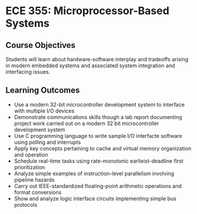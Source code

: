 # ECE 355: Microprocessor-Based Systems

## Course Objectives
Students will learn about hardware-software interplay and tradeoffs arising in modern embedded systems and associated system integration and interfacing issues.

## Learning Outcomes

* Use a modern 32-bit microcontroller development system to interface with multiple I/O devices
* Demonstrate communications skills though a lab report documenting project work carried out on a modern 32 bit microcontroller development system
* Use C programming language to write sample I/O interfacte software using polling and interrupts
* Apply key concepts pertaining to cache and virtual memory organization and operation
* Schedule real-time tasks using rate-monotonic earlieist-deadline first prioritization
* Analyze simple examples of instruction-level parallelism involving pipeline hazards
* Carry out IEEE-standardized floating-point arithmetic operations and format conversions
* Show and analyze logic interface circuits implementing simple bus protocols

